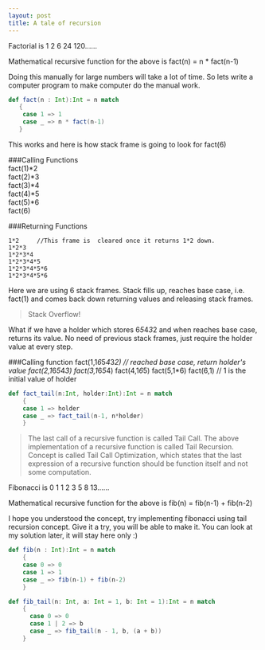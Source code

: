 ```yaml
---
layout: post
title: A tale of recursion
---
```

Factorial is 1 2 6 24 120......

Mathematical recursive function for the above is fact(n) = n * fact(n-1)

Doing this manually for large numbers will take a lot of time. So lets write a computer program to make computer do the manual work.

```scala
def fact(n : Int):Int = n match 
   {
	case 1 => 1
	case _ => n * fact(n-1)
   }
```

This works and here is how stack frame is going to look for fact(6)

###Calling Functions	
	fact(1)*2		
	fact(2)*3		
	fact(3)*4		
	fact(4)*5		
	fact(5)*6		
	fact(6) 		

###Returning Functions

	1*2		//This frame is  cleared once it returns 1*2 down.	
	1*2*3
	1*2*3*4
	1*2*3*4*5
	1*2*3*4*5*6
	1*2*3*4*5*6

Here we are using 6 stack frames. Stack fills up, reaches base case, i.e. fact(1) and comes back down returning values and releasing stack frames. 	

> Stack Overflow!

What if we have a holder which stores 6*5*4*3*2 and when reaches base case, returns its value. No need of previous stack frames, just require the holder value at every step.

###Calling function
	fact(1,1*6*5*4*3*2) // reached base case, return holder's value
	fact(2,1*6*5*4*3)
	fact(3,1*6*5*4)
	fact(4,1*6*5)
	fact(5,1*6)	
	fact(6,1) // 1 is the initial value of holder
```scala
def fact_tail(n:Int, holder:Int):Int = n match
    {
	case 1 => holder
	case _ => fact_tail(n-1, n*holder)	
    }
```

> The last call of a recursive function is called Tail Call. The above implementation of a recursive function is called Tail Recursion. Concept is called Tail Call Optimization, which states that the last expression of a recursive function should be function itself and not some computation.

Fibonacci is 0 1 1 2 3 5 8 13......

Mathematical recursive function for the above is fib(n) = fib(n-1) + fib(n-2)

I hope you understood the concept, try implementing fibonacci using tail recursion concept. Give it a try, you will be able to make it. You can look at my solution later, it will stay here only :)  

```scala
def fib(n : Int):Int = n match
    {
	case 0 => 0
	case 1 => 1
	case _ => fib(n-1) + fib(n-2)
    }
```
```scala
def fib_tail(n: Int, a: Int = 1, b: Int = 1):Int = n match 
    {
      case 0 => 0
      case 1 | 2 => b
      case _ => fib_tail(n - 1, b, (a + b))
    }
```
 
